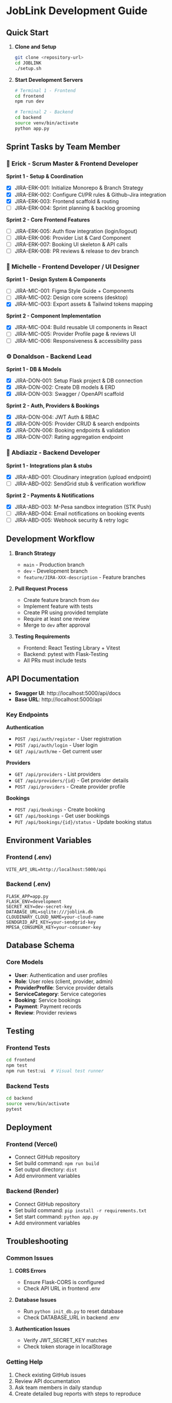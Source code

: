 # JobLink Development Guide

## Quick Start

1. **Clone and Setup**
   ```bash
   git clone <repository-url>
   cd JOBLINK
   ./setup.sh
   ```

2. **Start Development Servers**
   ```bash
   # Terminal 1 - Frontend
   cd frontend
   npm run dev
   
   # Terminal 2 - Backend
   cd backend
   source venv/bin/activate
   python app.py
   ```

## Sprint Tasks by Team Member

### 🙋 Erick - Scrum Master & Frontend Developer

**Sprint 1 - Setup & Coordination**
- [x] JIRA-ERK-001: Initialize Monorepo & Branch Strategy
- [x] JIRA-ERK-002: Configure CI/PR rules & Github-Jira integration
- [x] JIRA-ERK-003: Frontend scaffold & routing
- [ ] JIRA-ERK-004: Sprint planning & backlog grooming

**Sprint 2 - Core Frontend Features**
- [ ] JIRA-ERK-005: Auth flow integration (login/logout)
- [ ] JIRA-ERK-006: Provider List & Card Component
- [ ] JIRA-ERK-007: Booking UI skeleton & API calls
- [ ] JIRA-ERK-008: PR reviews & release to dev branch

### 🎨 Michelle - Frontend Developer / UI Designer

**Sprint 1 - Design System & Components**
- [ ] JIRA-MIC-001: Figma Style Guide + Components
- [ ] JIRA-MIC-002: Design core screens (desktop)
- [x] JIRA-MIC-003: Export assets & Tailwind tokens mapping

**Sprint 2 - Component Implementation**
- [x] JIRA-MIC-004: Build reusable UI components in React
- [ ] JIRA-MIC-005: Provider Profile page & reviews UI
- [ ] JIRA-MIC-006: Responsiveness & accessibility pass

### ⚙️ Donaldson - Backend Lead

**Sprint 1 - DB & Models**
- [x] JIRA-DON-001: Setup Flask project & DB connection
- [x] JIRA-DON-002: Create DB models & ERD
- [x] JIRA-DON-003: Swagger / OpenAPI scaffold

**Sprint 2 - Auth, Providers & Bookings**
- [x] JIRA-DON-004: JWT Auth & RBAC
- [x] JIRA-DON-005: Provider CRUD & search endpoints
- [x] JIRA-DON-006: Booking endpoints & validation
- [x] JIRA-DON-007: Rating aggregation endpoint

### 🧠 Abdiaziz - Backend Developer

**Sprint 1 - Integrations plan & stubs**
- [x] JIRA-ABD-001: Cloudinary integration (upload endpoint)
- [ ] JIRA-ABD-002: SendGrid stub & verification workflow

**Sprint 2 - Payments & Notifications**
- [x] JIRA-ABD-003: M-Pesa sandbox integration (STK Push)
- [ ] JIRA-ABD-004: Email notifications on booking events
- [ ] JIRA-ABD-005: Webhook security & retry logic

## Development Workflow

1. **Branch Strategy**
   - `main` - Production branch
   - `dev` - Development branch
   - `feature/JIRA-XXX-description` - Feature branches

2. **Pull Request Process**
   - Create feature branch from `dev`
   - Implement feature with tests
   - Create PR using provided template
   - Require at least one review
   - Merge to `dev` after approval

3. **Testing Requirements**
   - Frontend: React Testing Library + Vitest
   - Backend: pytest with Flask-Testing
   - All PRs must include tests

## API Documentation

- **Swagger UI**: http://localhost:5000/api/docs
- **Base URL**: http://localhost:5000/api

### Key Endpoints

**Authentication**
- `POST /api/auth/register` - User registration
- `POST /api/auth/login` - User login
- `GET /api/auth/me` - Get current user

**Providers**
- `GET /api/providers` - List providers
- `GET /api/providers/{id}` - Get provider details
- `POST /api/providers` - Create provider profile

**Bookings**
- `POST /api/bookings` - Create booking
- `GET /api/bookings` - Get user bookings
- `PUT /api/bookings/{id}/status` - Update booking status

## Environment Variables

### Frontend (.env)
```
VITE_API_URL=http://localhost:5000/api
```

### Backend (.env)
```
FLASK_APP=app.py
FLASK_ENV=development
SECRET_KEY=dev-secret-key
DATABASE_URL=sqlite:///joblink.db
CLOUDINARY_CLOUD_NAME=your-cloud-name
SENDGRID_API_KEY=your-sendgrid-key
MPESA_CONSUMER_KEY=your-consumer-key
```

## Database Schema

### Core Models
- **User**: Authentication and user profiles
- **Role**: User roles (client, provider, admin)
- **ProviderProfile**: Service provider details
- **ServiceCategory**: Service categories
- **Booking**: Service bookings
- **Payment**: Payment records
- **Review**: Provider reviews

## Testing

### Frontend Tests
```bash
cd frontend
npm test
npm run test:ui  # Visual test runner
```

### Backend Tests
```bash
cd backend
source venv/bin/activate
pytest
```

## Deployment

### Frontend (Vercel)
- Connect GitHub repository
- Set build command: `npm run build`
- Set output directory: `dist`
- Add environment variables

### Backend (Render)
- Connect GitHub repository
- Set build command: `pip install -r requirements.txt`
- Set start command: `python app.py`
- Add environment variables

## Troubleshooting

### Common Issues

1. **CORS Errors**
   - Ensure Flask-CORS is configured
   - Check API URL in frontend .env

2. **Database Issues**
   - Run `python init_db.py` to reset database
   - Check DATABASE_URL in backend .env

3. **Authentication Issues**
   - Verify JWT_SECRET_KEY matches
   - Check token storage in localStorage

### Getting Help

1. Check existing GitHub issues
2. Review API documentation
3. Ask team members in daily standup
4. Create detailed bug reports with steps to reproduce
